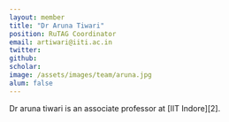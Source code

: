 ```yaml
---
layout: member
title: "Dr Aruna Tiwari"
position: RuTAG Coordinator
email: artiwari@iiti.ac.in
twitter: 
github: 
scholar: 
image: /assets/images/team/aruna.jpg
alum: false
---
```

Dr aruna tiwari is an associate professor at [IIT Indore][2].

[1]: http://cse.iiti.ac.in

